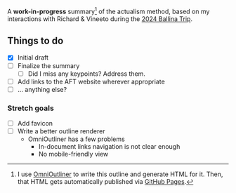 A **work-in-progress** summary[^meta] of the actualism method, based on my interactions with Richard & Vineeto during the [2024 Ballina Trip](https://twitter.com/sridca/status/1774121800080703874).

[^meta]: I use [OmniOutliner](https://www.omnigroup.com/omnioutliner/) to write this outline and generate HTML for it. Then, that HTML gets automatically published via [GitHub Pages](https://pages.github.com/).

## Things to do

- [x] Initial draft
- [ ] Finalize the summary
  - [ ] Did I miss any keypoints? Address them.
- [ ] Add links to the AFT website wherever appropriate
- [ ] ... anything else?

### Stretch goals

- [ ] Add favicon
- [ ] Write a better outline renderer
  - OmniOutliner has a few problems
    - In-document links navigation is not clear enough
    - No mobile-friendly view 
